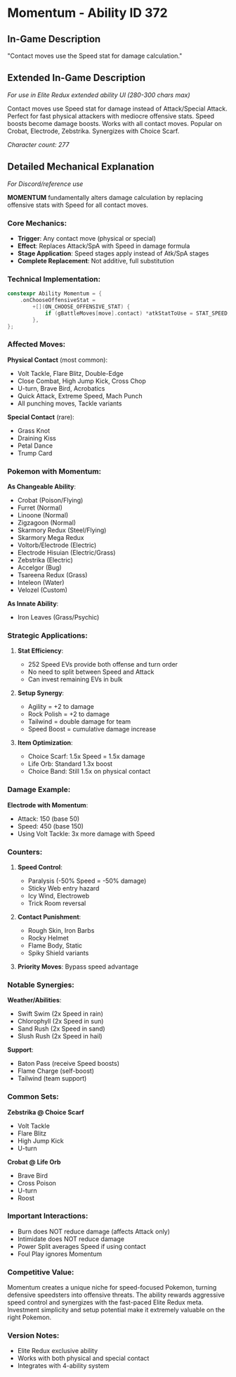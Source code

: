 # Momentum - Ability ID 372

## In-Game Description
"Contact moves use the Speed stat for damage calculation."

## Extended In-Game Description
*For use in Elite Redux extended ability UI (280-300 chars max)*

Contact moves use Speed stat for damage instead of Attack/Special Attack. Perfect for fast physical attackers with mediocre offensive stats. Speed boosts become damage boosts. Works with all contact moves. Popular on Crobat, Electrode, Zebstrika. Synergizes with Choice Scarf.

*Character count: 277*

## Detailed Mechanical Explanation
*For Discord/reference use*

**MOMENTUM** fundamentally alters damage calculation by replacing offensive stats with Speed for all contact moves.

### Core Mechanics:
- **Trigger**: Any contact move (physical or special)
- **Effect**: Replaces Attack/SpA with Speed in damage formula
- **Stage Application**: Speed stages apply instead of Atk/SpA stages
- **Complete Replacement**: Not additive, full substitution

### Technical Implementation:
```cpp
constexpr Ability Momentum = {
    .onChooseOffensiveStat =
        +[](ON_CHOOSE_OFFENSIVE_STAT) {
            if (gBattleMoves[move].contact) *atkStatToUse = STAT_SPEED;
        },
};
```

### Affected Moves:
**Physical Contact** (most common):
- Volt Tackle, Flare Blitz, Double-Edge
- Close Combat, High Jump Kick, Cross Chop
- U-turn, Brave Bird, Acrobatics
- Quick Attack, Extreme Speed, Mach Punch
- All punching moves, Tackle variants

**Special Contact** (rare):
- Grass Knot
- Draining Kiss
- Petal Dance
- Trump Card

### Pokemon with Momentum:

**As Changeable Ability**:
- Crobat (Poison/Flying)
- Furret (Normal)
- Linoone (Normal)
- Zigzagoon (Normal)
- Skarmory Redux (Steel/Flying)
- Skarmory Mega Redux
- Voltorb/Electrode (Electric)
- Electrode Hisuian (Electric/Grass)
- Zebstrika (Electric)
- Accelgor (Bug)
- Tsareena Redux (Grass)
- Inteleon (Water)
- Velozel (Custom)

**As Innate Ability**:
- Iron Leaves (Grass/Psychic)

### Strategic Applications:

1. **Stat Efficiency**:
   - 252 Speed EVs provide both offense and turn order
   - No need to split between Speed and Attack
   - Can invest remaining EVs in bulk

2. **Setup Synergy**:
   - Agility = +2 to damage
   - Rock Polish = +2 to damage
   - Tailwind = double damage for team
   - Speed Boost = cumulative damage increase

3. **Item Optimization**:
   - Choice Scarf: 1.5x Speed = 1.5x damage
   - Life Orb: Standard 1.3x boost
   - Choice Band: Still 1.5x on physical contact

### Damage Example:
**Electrode with Momentum**:
- Attack: 150 (base 50)
- Speed: 450 (base 150)
- Using Volt Tackle: 3x more damage with Speed

### Counters:
1. **Speed Control**:
   - Paralysis (-50% Speed = -50% damage)
   - Sticky Web entry hazard
   - Icy Wind, Electroweb
   - Trick Room reversal

2. **Contact Punishment**:
   - Rough Skin, Iron Barbs
   - Rocky Helmet
   - Flame Body, Static
   - Spiky Shield variants

3. **Priority Moves**: Bypass speed advantage

### Notable Synergies:

**Weather/Abilities**:
- Swift Swim (2x Speed in rain)
- Chlorophyll (2x Speed in sun)
- Sand Rush (2x Speed in sand)
- Slush Rush (2x Speed in hail)

**Support**:
- Baton Pass (receive Speed boosts)
- Flame Charge (self-boost)
- Tailwind (team support)

### Common Sets:

**Zebstrika @ Choice Scarf**
- Volt Tackle
- Flare Blitz
- High Jump Kick
- U-turn

**Crobat @ Life Orb**
- Brave Bird
- Cross Poison
- U-turn
- Roost

### Important Interactions:
- Burn does NOT reduce damage (affects Attack only)
- Intimidate does NOT reduce damage
- Power Split averages Speed if using contact
- Foul Play ignores Momentum

### Competitive Value:
Momentum creates a unique niche for speed-focused Pokemon, turning defensive speedsters into offensive threats. The ability rewards aggressive speed control and synergizes with the fast-paced Elite Redux meta. Investment simplicity and setup potential make it extremely valuable on the right Pokemon.

### Version Notes:
- Elite Redux exclusive ability
- Works with both physical and special contact
- Integrates with 4-ability system